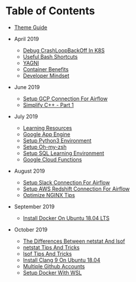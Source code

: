 # Table of Contents

* [Theme Guide](./theme_guide.md)

* April 2019
  * [Debug CrashLoopBackOff In K8S](201904/08_DebugCrashLoopBackOffInK8S.md)
  * [Useful Bash Shortcuts](201904/09_UsefulBashShortcuts.md)
  * [YAGNI](201904/10_YAGNI.md)
  * [Container Benefits](201904/19_ContainerBenefits.md)
  * [Developer Mindset](201904/23_DeveloperMindset.md)

* June 2019
  * [Setup GCP Connection For Airflow](201906/05_SetupGCPConnectionOnAirflow.md)
  * [Simplify C++ - Part 1](201906/14_SimplifyC++.md)

* July 2019
  * [Learning Resources](201907/01_LearningResources.md)
  * [Google App Engine](201907/18_GoogleAppEngine.md)
  * [Setup Python3 Environment](201907/19_SetupPython3Environment.md)
  * [Setup Oh-my-zsh](201907/24_SetupZshOnUbuntu.md)
  * [Setup SQL Learning Environment](201907/27_SetupSQLLearningEnvironment.md)
  * [Google Cloud Functions](201907/29_GoogleCloudFunctions.md)

* August 2019
  * [Setup Slack Connection For Airflow](201908/07_SetupSlackConnectionOnAirflow.md)
  * [Setup AWS Redshift Connection For Airflow](201908/08_SetupAWSRedshiftConnectionOnAirflow.md)
  * [Optimize NGINX Tips](201908/27_OptimizeNginxTips.md)

* September 2019
  * [Install Docker On Ubuntu 18.04 LTS](201909/23_InstallDockerOnUbuntu.md)

* October 2019
  * [The Differences Between netstat And lsof](201910/05_NetstatAndLsof.md)
  * [netstat Tips And Tricks](201910/05_NetstatTipsAndTricks.md)
  * [lsof Tips And Tricks](201910/06_LsofTipsAndTricks.md)
  * [Install Clang 9 On Ubuntu 18.04](2019010/14_InstallClangOnUbuntu.md)
  * [Multiple Github Accounts](2019010/15_MultiGithubAccount.md)
  * [Setup Docker With WSL](2019010/18_SetupDockerWithWSL.md)
